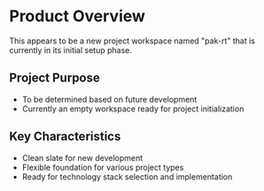 # Product Overview

This appears to be a new project workspace named "pak-rt" that is currently in its initial setup phase.

## Project Purpose
- To be determined based on future development
- Currently an empty workspace ready for project initialization

## Key Characteristics
- Clean slate for new development
- Flexible foundation for various project types
- Ready for technology stack selection and implementation